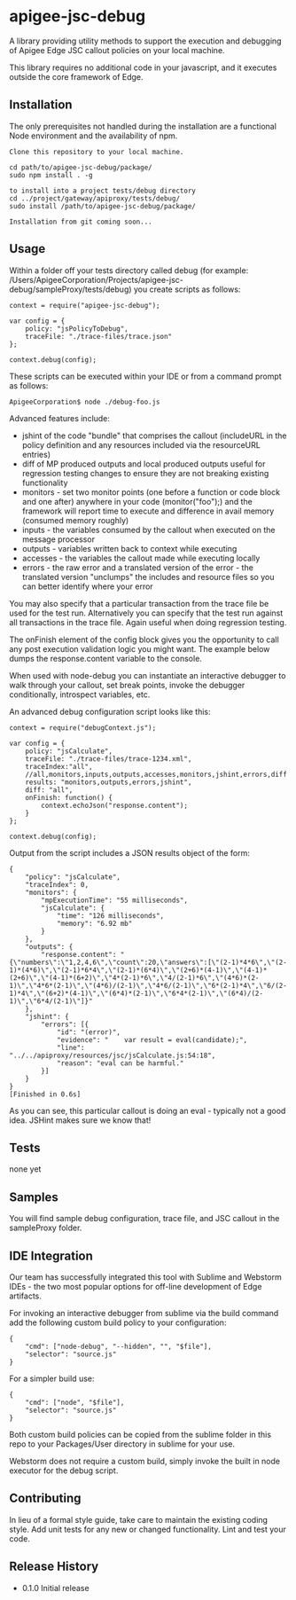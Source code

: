 apigee-jsc-debug
================

A  library providing utility methods to support the execution and debugging of Apigee Edge JSC callout policies on your local machine.

This library requires no additional code in your javascript, and it executes outside the core framework of Edge.

## Installation

The only prerequisites not handled during the installation are a functional Node environment and the availability of npm. 
	
	Clone this repository to your local machine.
	
	cd path/to/apigee-jsc-debug/package/
	sudo npm install . -g

	to install into a project tests/debug directory
	cd ../project/gateway/apiproxy/tests/debug/
	sudo install /path/to/apigee-jsc-debug/package/

	Installation from git coming soon...

## Usage

Within a folder off your tests directory called debug (for example: /Users/ApigeeCorporation/Projects/apigee-jsc-debug/sampleProxy/tests/debug) you create scripts as follows:

	context = require("apigee-jsc-debug");

	var config = {	
    	policy: "jsPolicyToDebug",
    	traceFile: "./trace-files/trace.json"
	};

	context.debug(config);

These scripts can be executed within your IDE or from a command prompt as follows: 

	ApigeeCorporation$ node ./debug-foo.js

Advanced features include:
* jshint of the code "bundle" that comprises the callout (includeURL in the policy definition and any resources included via the resourceURL entries)
* diff of MP produced outputs and local produced outputs useful for regression testing changes to ensure they are not breaking existing functionality
* monitors - set two monitor points (one before a function or code block and one after) anywhere in your code (monitor("foo");) and the framework will report time to execute and difference in avail memory (consumed memory roughly)
* inputs - the variables consumed by the callout when executed on the message processor
* outputs - variables written back to context while executing
* accesses - the variables the callout made while executing locally
* errors - the raw error and a translated version of the error - the translated version "unclumps" the includes and resource files so you can better identify where your error


You may also specify that a particular transaction from the trace file be used for the test run. Alternatively you can specify that the test run against all transactions in the trace file. Again useful when doing regression testing.

The onFinish element of the config block gives you the opportunity to call any post execution validation logic you might want. The example below dumps the response.content variable to the console.

When used with node-debug you can instantiate an interactive debugger to walk through your callout, set break points, invoke the debugger conditionally, introspect variables, etc.

An advanced debug configuration script looks like this:

	context = require("debugContext.js");

	var config = {
	    policy: "jsCalculate",
	    traceFile: "./trace-files/trace-1234.xml",
	    traceIndex:"all",
	    //all,monitors,inputs,outputs,accesses,monitors,jshint,errors,diff
	    results: "monitors,outputs,errors,jshint",
	    diff: "all",
	    onFinish: function() {
        	context.echoJson("response.content");
    	}
	};

	context.debug(config);

Output from the script includes a JSON results object of the form:
	
	{
	    "policy": "jsCalculate",
	    "traceIndex": 0,
	    "monitors": {
	        "mpExecutionTime": "55 milliseconds",
	        "jsCalculate": {
	            "time": "126 milliseconds",
	            "memory": "6.92 mb"
	        }
	    },
	    "outputs": {
	        "response.content": "{\"numbers\":\"1,2,4,6\",\"count\":20,\"answers\":[\"(2-1)*4*6\",\"(2-1)*(4*6)\",\"(2-1)*6*4\",\"(2-1)*(6*4)\",\"(2+6)*(4-1)\",\"(4-1)*(2+6)\",\"(4-1)*(6+2)\",\"4*(2-1)*6\",\"4/(2-1)*6\",\"(4*6)*(2-1)\",\"4*6*(2-1)\",\"(4*6)/(2-1)\",\"4*6/(2-1)\",\"6*(2-1)*4\",\"6/(2-1)*4\",\"(6+2)*(4-1)\",\"(6*4)*(2-1)\",\"6*4*(2-1)\",\"(6*4)/(2-1)\",\"6*4/(2-1)\"]}"
	    },
	    "jshint": {
	        "errors": [{
	            "id": "(error)",
	            "evidence": "    var result = eval(candidate);",
	            "line": "../../apiproxy/resources/jsc/jsCalculate.js:54:18",
	            "reason": "eval can be harmful."
	        }]
	    }
	}
	[Finished in 0.6s]

As you can see, this particular callout is doing an eval - typically not a good idea. JSHint makes sure we know that!

## Tests

  none yet

## Samples

You will find sample debug configuration, trace file, and JSC callout in the sampleProxy folder.

## IDE Integration

Our team has successfully integrated this tool with Sublime and Webstorm IDEs - the two most popular options for off-line development of Edge artifacts.

For invoking an interactive debugger from sublime via the build command add the following custom build policy to your configuration:
	
	{
		"cmd": ["node-debug", "--hidden", "", "$file"],
		"selector": "source.js"
	}

For a simpler build use:
	
	{
		"cmd": ["node", "$file"],
		"selector": "source.js"
	}

Both custom build policies can be copied from the sublime folder in this repo to your Packages/User directory in sublime for your use.

Webstorm does not require a custom build, simply invoke the built in node executor for the debug script.

## Contributing

In lieu of a formal style guide, take care to maintain the existing coding style.
Add unit tests for any new or changed functionality. Lint and test your code.

## Release History

* 0.1.0 Initial release
